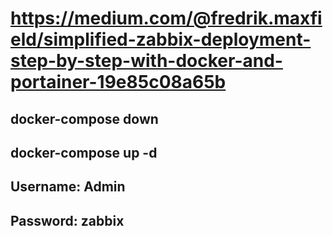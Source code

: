 # https://medium.com/@fredrik.maxfield/simplified-zabbix-deployment-step-by-step-with-docker-and-portainer-19e85c08a65b
## docker-compose down
## docker-compose up -d

## Username: Admin
## Password: zabbix